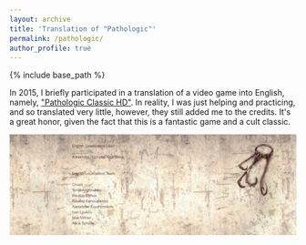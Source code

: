 ```yaml
---
layout: archive
title: 'Translation of "Pathologic"'
permalink: /pathologic/
author_profile: true
---
```


{% include base_path %}

In 2015, I briefly participated in a translation of a video game into English, namely, 
<a href="https://store.steampowered.com/app/384110/Pathologic_Classic_HD/">"Pathologic Classic HD"</a>. In reality, I 
was just helping and practicing, and so translated very little, however, they still added me to the credits.
It's a great honor, given the fact that this is a fantastic game and a cult classic.

<img src="/images/pathologic.png">

